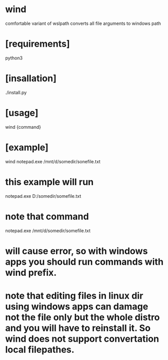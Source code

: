 # wind
comfortable variant of wslpath
converts all file arguments to windows path
# [requirements]
python3
# [insallation]
./install.py
# [usage]
wind {command}
# [example]
wind notepad.exe /mnt/d/somedir/sonefile.txt
# this example will run
notepad.exe D:/somedir/somefile.txt
# note that command
notepad.exe /mnt/d/somedir/somefile.txt
# will cause error, so with windows apps you should run commands with wind prefix.
# note that editing files in linux dir using windows apps can damage not the file only but the whole distro and you will have to reinstall it. So wind does not support convertation local filepathes.
